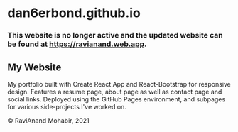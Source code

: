 # dan6erbond.github.io

### This website is no longer active and the updated website can be found at https://ravianand.web.app.

## My Website

My portfolio built with Create React App and React-Bootstrap for responsive design. Features a resume page, about page as well as contact page and social links. Deployed using the GitHub Pages environment, and subpages for various side-projects I've worked on.

&copy; RaviAnand Mohabir, 2021
